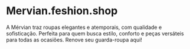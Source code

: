 # Mervian.feshion.shop
A Mérvian traz roupas elegantes e atemporais, com qualidade e sofisticação. Perfeita para quem busca estilo, conforto e peças versáteis para todas as ocasiões. Renove seu guarda-roupa aqui!
